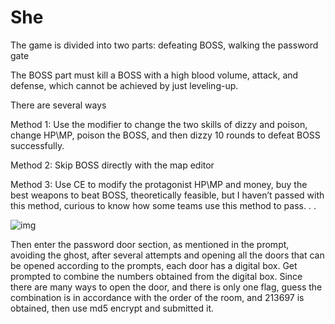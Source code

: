 # She

The game is divided into two parts: defeating BOSS, walking the password gate

The BOSS part must kill a BOSS with a high blood volume, attack, and defense, which cannot be achieved by just leveling-up.

There are several ways

Method 1: Use the modifier to change the two skills of dizzy and poison, change HP\MP, poison the BOSS, and then dizzy 10 rounds to defeat BOSS successfully.

Method 2: Skip BOSS directly with the map editor

Method 3: Use CE to modify the protagonist HP\MP and money, buy the best weapons to beat BOSS, theoretically feasible, but I haven’t passed with this method, curious to know how some teams use this method to pass. . .

 

![img](https://raw.githubusercontent.com/wiki/sixstars/starctf2019/prompt.jpg)

 

Then enter the password door section, as mentioned in the prompt, avoiding the ghost, after several attempts and opening all the doors that can be opened according to the prompts, each door has a digital box. Get prompted to combine the numbers obtained from the digital box. Since there are many ways to open the door, and there is only one flag, guess the combination is in accordance with the order of the room, and 213697 is obtained, then use md5 encrypt and submitted it.
